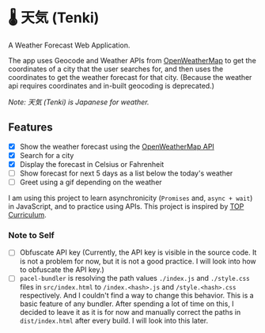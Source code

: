 # 🌡 天気 (Tenki)

A Weather Forecast Web Application.

The app uses Geocode and Weather APIs from [OpenWeatherMap](https://openweathermap.org/api) to get the coordinates of a city that the user searches for, and then uses the coordinates to get the weather forecast for that city.
(Because the weather api requires coordinates and in-built geocoding is deprecated.)

*Note: 天気 (Tenki) is Japanese for weather.*

## Features

- [x] Show the weather forecast using the [OpenWeatherMap API](https://openweathermap.org/api)
- [x] Search for a city
- [x] Display the forecast in Celsius or Fahrenheit
- [ ] Show forecast for next 5 days as a list below the today's weather
- [ ] Greet using a gif depending on the weather

I am using this project to learn asynchronicity (`Promises` and, `async + wait`) in JavaScript, and to practice using APIs.
This project is inspired by [TOP Curriculum](https://www.theodinproject.com/lessons/node-path-javascript-weather-app).

### Note to Self

- [ ] Obfuscate API key (Currently, the API key is visible in the source code. It is not a problem for now, but it is not a good practice. I will look into how to obfuscate the API key.)
- [ ] `pacel-bundler` is resolving the path values `./index.js` and `./style.css` files in `src/index.html` to `/index.<hash>.js` and `/style.<hash>.css` respectively. And I couldn't find a way to change this behavior. This is a basic feature of any bundler. After spending a lot of time on this, I decided to leave it as it is for now and manually correct the paths in `dist/index.html` after every build. I will look into this later.